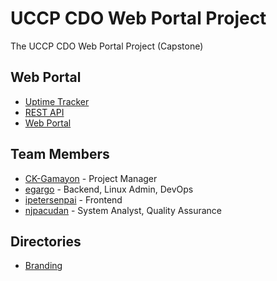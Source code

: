 # UCCP CDO Web Portal Project

The UCCP CDO Web Portal Project (Capstone)

## Web Portal

* [Uptime Tracker](http://139.59.229.253:3001/status/tokei)
* [REST API](http://139.59.229.253:2122)
* [Web Portal](http://139.59.229.253:3000)

## Team Members

* [CK-Gamayon](https://github.com/CK-Gamayon) - Project Manager
* [egargo](https://github.com/egargo) - Backend, Linux Admin, DevOps
* [ipetersenpai](https://github.com/ipetersenpai) - Frontend
* [njpacudan](https://github.com/njpacudan) - System Analyst, Quality Assurance

## Directories

* [Branding](/branding/)

